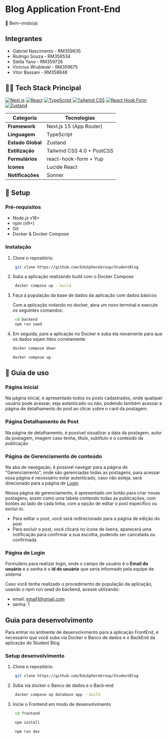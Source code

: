# Blog Application Front-End
👋 Bem-vindo(a)

## Integrantes

- Gabriel Nascimento - RM359635
- Rodrigo Souza - RM359534
- Stella Yano - RM359726
- Vinicius Wrubleski - RM359675
- Vitor Bassani - RM358848

## 🧑‍💻 Tech Stack Principal

[![Next.js](https://img.shields.io/badge/Next.js-15.1.7-black?style=for-the-badge&logo=next.js&logoColor=white)](https://nextjs.org/)
[![React](https://img.shields.io/badge/React-18.2-%2361DAFB?style=for-the-badge&logo=react&logoColor=white)](https://react.dev/)
[![TypeScript](https://img.shields.io/badge/TypeScript-5.0-%233178C6?style=for-the-badge&logo=typescript&logoColor=white)](https://www.typescriptlang.org/)
[![Tailwind CSS](https://img.shields.io/badge/Tailwind_CSS-4.0-%2338B2AC?style=for-the-badge&logo=tailwind-css&logoColor=white)](https://tailwindcss.com/)
[![React Hook Form](https://img.shields.io/badge/React_Hook_Form-7.54.2-%234f46e5?style=for-the-badge&logo=react-hook-form&logoColor=white)](https://react-hook-form.com/)
[![Zustand](https://img.shields.io/badge/Zustand-5.0.3-%23d1d5db?style=for-the-badge&logo=zustand&logoColor=black)](https://zustand-demo.pmnd.rs/)

| Categoria            | Tecnologias                                                                  |
|----------------------|-----------------------------------------------------------------------------|
| **Framework**        | Next.js 15 (App Router)                                                     |
| **Linguagem**        | TypeScript                                                                  |
| **Estado Global**    | Zustand                                                                     |
| **Estilização**      | Tailwind CSS 4.0 + PostCSS                                                  |
| **Formulários**      | react-hook-form + Yup                                                       |
| **Icones**           | Lucide React                                                                |
| **Notificações**     | Sonner              

## 🚀 Setup

### Pré-requisitos
- Node.js v18+
- npm (v9+)
- Git
- Docker & Docker Compose

### Instalação
1. Clone o repositório:
   ```bash
    git clone https://github.com/EduSphereGroup/StudentBlog
   ```
2. Suba a aplicação realizando build com o Docker Compose
    ```bash
     docker compose up --build
    ```
3. Faça a população da base de dados da aplicação com dados básicos

    Com a aplicação rodando no docker, abra um novo terminal e execute os seguintes comandos:

   ```bash
    cd backend
    npm run seed
   ```

4. Em seguida, pare a aplicação no Docker e suba ela novamente para que os dados sejam lidos corretamente
   ```bash
   docker compose down

   docker compose up
   ```

## 🚸 Guia de uso

### Página inicial
Na página inicial, é apresentado todos os posts cadastrados, onde qualquer usuário pode acessar, seja autenticado ou não, podendo também acessar a página de detalhamento do post ao clicar sobre o card da postagem.

### Página Detalhamento de Post
Na página de detalhamento, é possível visualizar a data da postagem, autor da postagem, imagem caso tenha, título, subtítulo e o conteúdo da publicação

### Página de Gerenciamento de conteúdo
Na aba de navegação, é possível navegar para a página de "Gerenciamento", onde são gerenciadas todas as postagens, para acessar essa página é necessário estar autenticado, caso não esteja, será direcionado para a página de <u>[Login](#página-de-login)</u>

Nessa página de gerenciamento, é apresentado um botão para criar novas postagens, assim como uma tabela contendo todas as publicações, com botões ao lado de cada linha, com a opção de editar o post específico ou excluí-lo.

- Para editar o post, você será redirecionado para a página de edição do post
- Para excluir o post, você clicará no ícone de lixeira, aparecerá uma notificação para confirmar a sua escolha, podendo ser cancelada ou confirmada 

### Página de Login
Formulário para realizar login, onde o campo de usuário é o <b>Email do usuário</b> e a senha é o <b>id do usuário</b> que seria informado pela equipe de sistema

Caso você tenha realizado o procedimento de população da aplicação, usando o npm run seed do backend, acesse utilizando: 

- email: email1@gmail.com 
- senha: 1

## Guia para desenvolvimento

Para entrar no ambiente de desenvolvimento para a aplicação FrontEnd, é necessário que você suba via Docker o Banco de dados e o BackEnd da aplicação do Student Blog

### Setup desenvolvimento

1. Clone o repositório:
   ```bash
    git clone https://github.com/EduSphereGroup/StudentBlog
   ```
2. Suba via docker o Banco de dados e o Back-end
   ```bash
    docker compose up database app --build
   ```
3. Inicie o Frontend em modo de desenvolvimento
   ```bash
    cd frontend

    npm install

    npm run dev
   ```